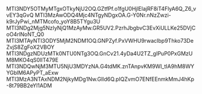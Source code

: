 MTI3NDY5OTMyMTgxOTkyNjU2OQ.GZtfPf.o1fgU0HjlElajRF8iT4FlyA6Q_Z6_vvEY3qGvQ
MTI3MzAwODQ4Mjc4NTgyNDgxOA.G-Y0Nr.nNzZwzi-k9rJyPwi_nMTMcofo_yoY8B5TYgu3U
MTI3NDg2Mjg5NzIyNjQ1MzAyMw.GR5UV2.PzrhJbgbvC3EvXiULLKe25DVjCoO4rlNoNT_Q0
MTI3MTAyNTI3ODY5MjM2NDM1OQ.GNPZyf.PxVWHU9rwacIbp9Thko73DeZvjS8ZgFoX2VBOY
MTI3NDgzNDUzMTk0NTU0NTg3OQ.GnCv21.4yDa4U2TZ_gIPuP0PxGMzUM8MKO4qS0lIT479E
MTI3NDQwNjM3MTU5NjU3MDYzNA.G4tdMK.znTAnpvKM9WI_tIA9hM8WYYGblM6APyPT_aExw
MTI3MzA3NTAxNDM2NjkyMDg1Nw.GlId6Q.pIQZvmO7ENfEEnmkMmJ4hKp-8t79BB2eYl1ADM
